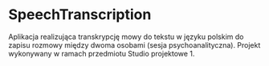 # SpeechTranscription
Aplikacja realizująca transkrypcję mowy do tekstu w języku polskim do zapisu rozmowy między dwoma
osobami (sesja psychoanalityczna). Projekt wykonywany w ramach przedmiotu Studio projektowe 1. 
